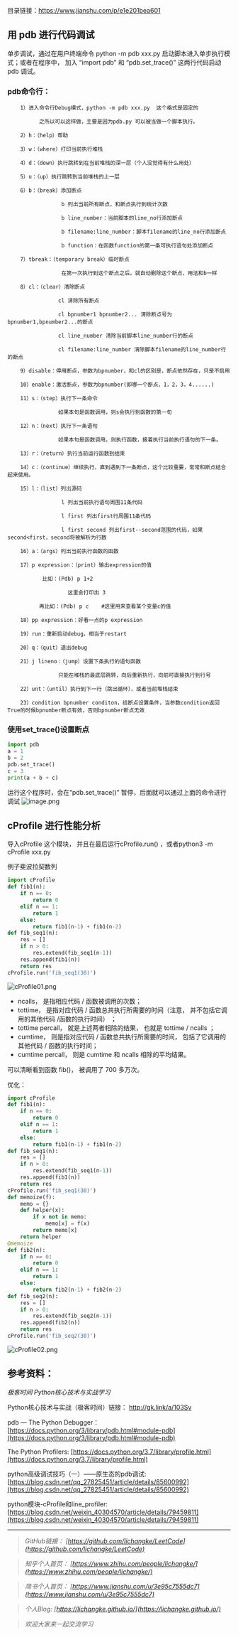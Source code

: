 目录链接：https://www.jianshu.com/p/e1e201bea601


## 用 pdb 进行代码调试

单步调试，通过在用户终端命令 python -m pdb xxx.py 启动脚本进入单步执行模式；或者在程序中， 加入 “import pdb” 和 “pdb.set_trace()” 这两行代码启动 pdb 调试。

### pdb命令行：
```
    1）进入命令行Debug模式，python -m pdb xxx.py  这个格式是固定的

          之所以可以这样做，主要是因为pdb.py 可以被当做一个脚本执行。

    2）h：（help）帮助

    3）w：（where）打印当前执行堆栈

    4）d：（down）执行跳转到在当前堆栈的深一层（个人没觉得有什么用处）

    5）u：（up）执行跳转到当前堆栈的上一层

    6）b：（break）添加断点

                 b 列出当前所有断点，和断点执行到统计次数

                 b line_number：当前脚本的line_no行添加断点

                 b filename:line_number：脚本filename的line_no行添加断点

                 b function：在函数function的第一条可执行语句处添加断点

    7）tbreak：（temporary break）临时断点

                 在第一次执行到这个断点之后，就自动删除这个断点，用法和b一样

    8）cl：（clear）清除断点

                cl 清除所有断点

                cl bpnumber1 bpnumber2... 清除断点号为bpnumber1,bpnumber2...的断点

                cl line_number 清除当前脚本line_number行的断点

                cl filename:line_number 清除脚本filename的line_number行的断点

    9）disable：停用断点，参数为bpnumber，和cl的区别是，断点依然存在，只是不启用

    10）enable：激活断点，参数为bpnumber(即哪一个断点，1，2，3，4......)

    11）s：（step）执行下一条命令

                如果本句是函数调用，则s会执行到函数的第一句

    12）n：（next）执行下一条语句

                如果本句是函数调用，则执行函数，接着执行当前执行语句的下一条。

    13）r：（return）执行当前运行函数到结束

    14）c：（continue）继续执行，直到遇到下一条断点，这个比较重要，常常和断点结合起来使用。

    15）l：（list）列出源码

                 l 列出当前执行语句周围11条代码

                 l first 列出first行周围11条代码

                 l first second 列出first--second范围的代码，如果second<first，second将被解析为行数

    16）a：（args）列出当前执行函数的函数

    17）p expression：（print）输出expression的值

           比如：(Pdb) p 1+2

                   这里会打印出 3

          再比如：(Pdb) p c    #这里用来查看某个变量c的值

    18）pp expression：好看一点的p expression

    19）run：重新启动debug，相当于restart

    20）q：（quit）退出debug

    21）j lineno：（jump）设置下条执行的语句函数

                只能在堆栈的最底层跳转，向后重新执行，向前可直接执行到行号

    22）unt：（until）执行到下一行（跳出循环），或者当前堆栈结束

    23）condition bpnumber conditon，给断点设置条件，当参数condition返回True的时候bpnumber断点有效，否则bpnumber断点无效
```
### 使用set_trace()设置断点

```python
import pdb
a = 1
b = 2
pdb.set_trace()
c = 3
print(a + b + c)
```
运行这个程序时，会在“pdb.set_trace()” 暂停，后面就可以通过上面的命令进行调试
![image.png](https://upload-images.jianshu.io/upload_images/16846478-43c6bb26bb7e7760.png?imageMogr2/auto-orient/strip%7CimageView2/2/w/1240)

## cProfile 进行性能分析
导入cProfile 这个模块， 并且在最后运行cProfile.run() ，或者python3 -m cProfile xxx.py

例子斐波拉契数列

```python
import cProfile
def fib1(n):
    if n == 0:
        return 0
    elif n == 1:
        return 1
    else:
        return fib1(n-1) + fib1(n-2)
def fib_seq1(n):
    res = []
    if n > 0:
        res.extend(fib_seq1(n-1))
    res.append(fib1(n))
    return res
cProfile.run('fib_seq1(30)')
```
![cProfile01.png](https://upload-images.jianshu.io/upload_images/16846478-1c470331929ea93d.png?imageMogr2/auto-orient/strip%7CimageView2/2/w/1240)

- ncalls， 是指相应代码 / 函数被调用的次数；
- tottime， 是指对应代码 / 函数总共执行所需要的时间（注意， 并不包括它调用的其他代码 /函数的执行时间） ；
- tottime percall， 就是上述两者相除的结果， 也就是 tottime / ncalls ；
- cumtime， 则是指对应代码 / 函数总共执行所需要的时间， 包括了它调用的其他代码 / 函数的执行时间；
- cumtime percall， 则是 cumtime 和 ncalls 相除的平均结果。

可以清晰看到函数 fib()， 被调用了 700 多万次。

优化：

```python
import cProfile
def fib1(n):
    if n == 0:
        return 0
    elif n == 1:
        return 1
    else:
        return fib1(n-1) + fib1(n-2)
def fib_seq1(n):
    res = []
    if n > 0:
        res.extend(fib_seq1(n-1))
    res.append(fib1(n))
    return res
cProfile.run('fib_seq1(30)')
def memoize(f):
    memo = {}
    def helper(x):
        if x not in memo:
            memo[x] = f(x)
        return memo[x]
    return helper
@memoize
def fib2(n):
    if n == 0:
        return 0
    elif n == 1:
        return 1
    else:
        return fib2(n-1) + fib2(n-2)
def fib_seq2(n):
    res = []
    if n > 0:
        res.extend(fib_seq2(n-1))
    res.append(fib2(n))
    return res
cProfile.run('fib_seq2(30)')
```
![cProfile02.png](https://upload-images.jianshu.io/upload_images/16846478-3e3ef236999e6344.png?imageMogr2/auto-orient/strip%7CimageView2/2/w/1240)



## 参考资料：

*极客时间 Python核心技术与实战学习*

Python核心技术与实战（极客时间）链接：
http://gk.link/a/103Sv

pdb — The Python Debugger：
[https://docs.python.org/3/library/pdb.html#module-pdb](https://docs.python.org/3/library/pdb.html#module-pdb)

The Python Profilers:
[https://docs.python.org/3.7/library/profile.html](https://docs.python.org/3.7/library/profile.html)

python高级调试技巧（一）——原生态的pdb调试:
[https://blog.csdn.net/qq_27825451/article/details/85600992](https://blog.csdn.net/qq_27825451/article/details/85600992)

python模块-cProfile和line_profiler:
[https://blog.csdn.net/weixin_40304570/article/details/79459811](https://blog.csdn.net/weixin_40304570/article/details/79459811)


----
>*GitHub链接：*
>*[https://github.com/lichangke/LeetCode](https://github.com/lichangke/LeetCode)*

>*知乎个人首页：*
>*[https://www.zhihu.com/people/lichangke/](https://www.zhihu.com/people/lichangke/)*

>*简书个人首页：*
>*[https://www.jianshu.com/u/3e95c7555dc7](https://www.jianshu.com/u/3e95c7555dc7)*

>*个人Blog:*
>*[https://lichangke.github.io/](https://lichangke.github.io/)*

>*欢迎大家来一起交流学习*
